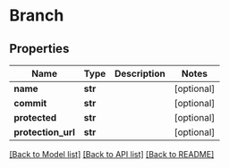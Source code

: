 # Branch

## Properties
Name | Type | Description | Notes
------------ | ------------- | ------------- | -------------
**name** | **str** |  | [optional] 
**commit** | **str** |  | [optional] 
**protected** | **str** |  | [optional] 
**protection_url** | **str** |  | [optional] 

[[Back to Model list]](../README.md#documentation-for-models) [[Back to API list]](../README.md#documentation-for-api-endpoints) [[Back to README]](../README.md)

